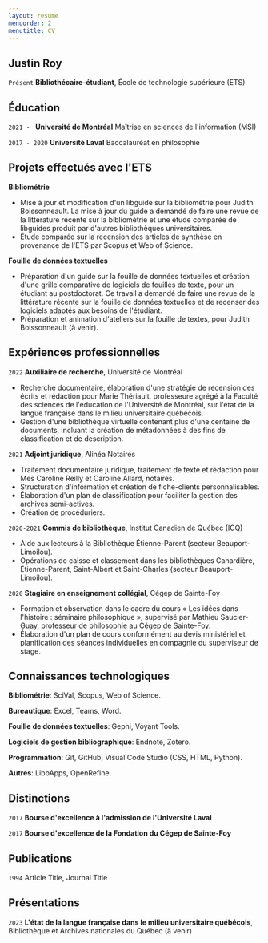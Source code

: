 ```yaml
---
layout: resume
menuorder: 2
menutitle: CV
---
```


## Justin Roy

`Présent`
__Bibliothécaire-étudiant__, École de technologie supérieure (ETS)

## Éducation

`2021 - `
__Université de Montréal__
Maîtrise en sciences de l'information (MSI)

`2017 - 2020`
__Université Laval__
Baccalauréat en philosophie 

## Projets effectués avec l'ETS

__Bibliométrie__
- Mise à jour et modification d'un libguide sur la bibliométrie pour Judith Boissonneault. La mise à jour du guide a demandé de faire une revue de la littérature récente sur la bibliométrie et une étude comparée de libguides produit par d'autres bibliothèques universitaires.
- Étude comparée sur la recension des articles de synthèse en provenance de l'ETS par Scopus et Web of Science.

__Fouille de données textuelles__
- Préparation d'un guide sur la fouille de données textuelles et création d'une grille comparative de logiciels de fouilles de texte, pour un étudiant au postdoctorat. Ce travail a demandé de faire une revue de la littérature récente sur la fouille de données textuelles et de recenser des logiciels adaptés aux besoins de l'étudiant.
- Préparation et animation d'ateliers sur la fouille de textes, pour Judith Boissonneault (à venir).

## Expériences professionnelles

`2022`
__Auxiliaire de recherche__, Université de Montréal

- Recherche documentaire, élaboration d'une stratégie de recension des écrits et rédaction pour Marie Thériault, professeure agrégé à la Faculté des sciences de l'éducation de l'Université de Montréal, sur l'état de la langue française dans le milieu universitaire québécois.
- Gestion d'une bibliothèque virtuelle contenant plus d'une centaine de documents, incluant la création de métadonnées à des fins de classification et de description.   

`2021`
__Adjoint juridique__, Alinéa Notaires

- Traitement documentaire juridique, traitement de texte et rédaction pour Mes Caroline Reilly et Caroline Allard, notaires.
- Structuration d'information et création de fiche-clients personnalisables.
- Élaboration d'un plan de classification pour faciliter la gestion des archives semi-actives.
- Création de procéduriers.

`2020-2021`
__Commis de bibliothèque__, Institut Canadien de Québec (ICQ)

- Aide aux lecteurs à la Bibliothèque Étienne-Parent (secteur Beauport-Limoilou).
- Opérations de caisse et classement dans les bibliothèques Canardière, Étienne-Parent, Saint-Albert et Saint-Charles (secteur Beauport-Limoilou).

`2020`
__Stagiaire en enseignement collégial__, Cégep de Sainte-Foy

- Formation et observation dans le cadre du cours « Les idées dans l'histoire : séminaire philosophique », supervisé par Mathieu Saucier-Guay, professeur de philosophie au Cégep de Sainte-Foy.
- Élaboration d'un plan de cours conformément au devis ministériel et planification des séances individuelles en compagnie du superviseur de stage.

## Connaissances technologiques ##

__Bibliométrie__: SciVal, Scopus, Web of Science.

__Bureautique__: Excel, Teams, Word.

__Fouille de données textuelles__: Gephi, Voyant Tools.

__Logiciels de gestion bibliographique__: Endnote, Zotero.

__Programmation__: Git, GitHub, Visual Code Studio (CSS, HTML, Python).

__Autres__: LibbApps, OpenRefine.

## Distinctions

`2017`
__Bourse d'excellence à l'admission de l'Université Laval__

`2017`
__Bourse d'excellence de la Fondation du Cégep de Sainte-Foy__

## Publications

`1994`
Article Title, Journal Title

## Présentations

`2023`
__L'état de la langue française dans le milieu universitaire québécois__, Bibliothèque et Archives nationales du Québec (à venir)

<!-- ### Footer

Last updated: May 2013 -->


